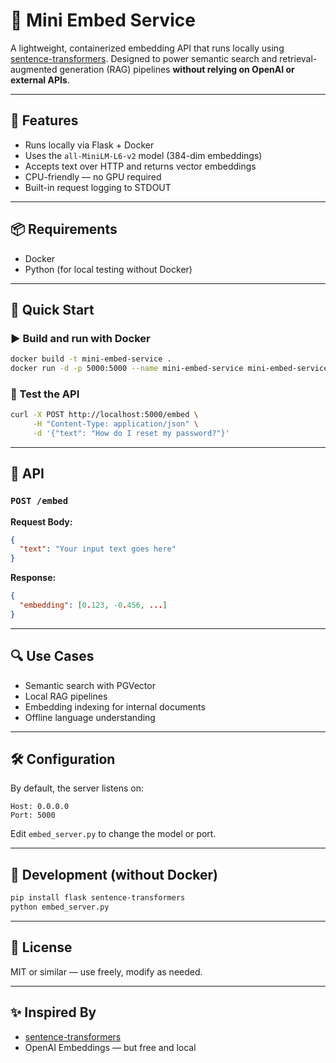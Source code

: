 # 🧠 Mini Embed Service

A lightweight, containerized embedding API that runs locally using [sentence-transformers](https://www.sbert.net/). Designed to power semantic search and retrieval-augmented generation (RAG) pipelines **without relying on OpenAI or external APIs**.

---

## 🚀 Features

- Runs locally via Flask + Docker
- Uses the `all-MiniLM-L6-v2` model (384-dim embeddings)
- Accepts text over HTTP and returns vector embeddings
- CPU-friendly — no GPU required
- Built-in request logging to STDOUT

---

## 📦 Requirements

- Docker
- Python (for local testing without Docker)

---

## 🔧 Quick Start

### ▶️ Build and run with Docker

```bash
docker build -t mini-embed-service .
docker run -d -p 5000:5000 --name mini-embed-service mini-embed-service
```

### 📡 Test the API

```bash
curl -X POST http://localhost:5000/embed \
     -H "Content-Type: application/json" \
     -d '{"text": "How do I reset my password?"}'
```

---

## 🔄 API

### `POST /embed`

**Request Body:**
```json
{
  "text": "Your input text goes here"
}
```

**Response:**
```json
{
  "embedding": [0.123, -0.456, ...]
}
```

---

## 🔍 Use Cases

- Semantic search with PGVector
- Local RAG pipelines
- Embedding indexing for internal documents
- Offline language understanding

---

## 🛠️ Configuration

By default, the server listens on:

```
Host: 0.0.0.0
Port: 5000
```

Edit `embed_server.py` to change the model or port.

---

## 🧪 Development (without Docker)

```bash
pip install flask sentence-transformers
python embed_server.py
```

---

## 📝 License

MIT or similar — use freely, modify as needed.

---

## ✨ Inspired By

- [sentence-transformers](https://github.com/UKPLab/sentence-transformers)
- OpenAI Embeddings — but free and local
